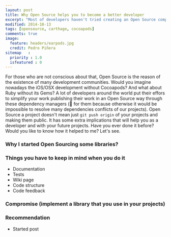 ```yaml
---
layout: post
title: Why Open Source helps you to become a better developer
excerpt: "Most of developers haven't tried creating an Open Source component before. Since I apply it to every of my projects I feel the results and development process has improved a lot. In this article I will describe why it's so important"
modified: 2014-10-13
tags: [opensource, carthage, cocoapods]
comments: true
image:
  feature: headers/earpods.jpg
  credit: Pedro Piñera
sitemap   :
  priority : 1.0
  isfeatured : 0
---
```



For those who are not conscious about that, Open Source is the reason of the existence of many development communities. Would you imagine nowadays the iOS/OSX development without Cocoapods? And what about Ruby without its Gems? A lot of developers around the world put their effors to simplify your work publishing their work in an Open Source way through these dependency managers (:clap: for them because otherwise it would be impossible to resolve many dependencies conflicts of our projects). Open Source a project doesn't mean just `git push origin` of your projects and making them public. It has some extra implications that will help you as a developer and with your future projects. Have you ever done it before? Would you like to know how it helped to me? Let's see.

### Why I started Open Sourcing some libraries?

### Things you have to keep in mind when you do it
- Documentation
- Tests
- Wiki page
- Code structure
- Code feedback


### Compromise (implement a library that you use in your projects)

### Recommendation
- Started post



